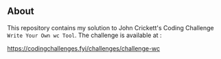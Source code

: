 ## About

This repository contains my solution to John Crickett's Coding Challenge `Write Your Own wc Tool`. The challenge is available at :

https://codingchallenges.fyi/challenges/challenge-wc

